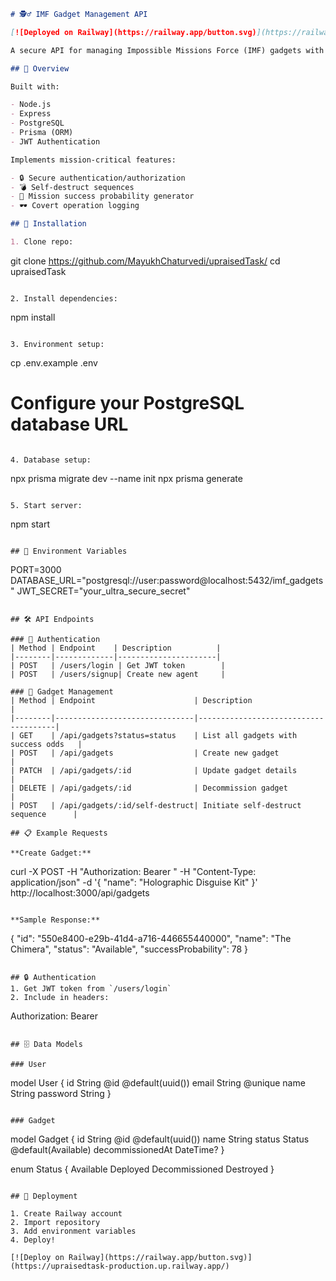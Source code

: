 ```markdown
# 🕵️♂️ IMF Gadget Management API

[![Deployed on Railway](https://railway.app/button.svg)](https://railway.app/new/template?template=)

A secure API for managing Impossible Missions Force (IMF) gadgets with self-destruct capabilities and mission success probability calculations.

## 📌 Overview

Built with:

- Node.js
- Express
- PostgreSQL
- Prisma (ORM)
- JWT Authentication

Implements mission-critical features:

- 🔒 Secure authentication/authorization
- 💣 Self-destruct sequences
- 🎰 Mission success probability generator
- 🕶️ Covert operation logging

## 🚀 Installation

1. Clone repo:
```

git clone https://github.com/MayukhChaturvedi/upraisedTask/
cd upraisedTask

```

2. Install dependencies:
```

npm install

```

3. Environment setup:
```

cp .env.example .env

# Configure your PostgreSQL database URL

```

4. Database setup:
```

npx prisma migrate dev --name init
npx prisma generate

```

5. Start server:
```

npm start

```

## 🔧 Environment Variables

```

PORT=3000
DATABASE_URL="postgresql://user:password@localhost:5432/imf_gadgets"
JWT_SECRET="your_ultra_secure_secret"

```

## 🛠️ API Endpoints

### 🔑 Authentication
| Method | Endpoint    | Description          |
|--------|-------------|----------------------|
| POST   | /users/login | Get JWT token        |
| POST   | /users/signup| Create new agent     |

### 🧰 Gadget Management
| Method | Endpoint                      | Description                          |
|--------|-------------------------------|--------------------------------------|
| GET    | /api/gadgets?status=status    | List all gadgets with success odds   |
| POST   | /api/gadgets                  | Create new gadget                    |
| PATCH  | /api/gadgets/:id              | Update gadget details                |
| DELETE | /api/gadgets/:id              | Decommission gadget                  |
| POST   | /api/gadgets/:id/self-destruct| Initiate self-destruct sequence      |

## 📋 Example Requests

**Create Gadget:**
```

curl -X POST -H "Authorization: Bearer " -H "Content-Type: application/json" -d '{
"name": "Holographic Disguise Kit"
}' http://localhost:3000/api/gadgets

```

**Sample Response:**
```

{
"id": "550e8400-e29b-41d4-a716-446655440000",
"name": "The Chimera",
"status": "Available",
"successProbability": 78
}

```

## 🔒 Authentication
1. Get JWT token from `/users/login`
2. Include in headers:
```

Authorization: Bearer

```

## 🗄️ Data Models

### User
```

model User {
id String @id @default(uuid())
email String @unique
name String
password String
}

```

### Gadget
```

model Gadget {
id String @id @default(uuid())
name String
status Status @default(Available)
decommissionedAt DateTime?
}

enum Status {
Available
Deployed
Decommissioned
Destroyed
}

```

## 🚄 Deployment

1. Create Railway account
2. Import repository
3. Add environment variables
4. Deploy!

[![Deploy on Railway](https://railway.app/button.svg)](https://upraisedtask-production.up.railway.app/)
```

